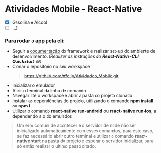 # Atividades Mobile - React-Native
- [x] Gasolina e Álcool
- [ ] ...?

### Para rodar o app pela cli:
* Seguir a [documentação](https://facebook.github.io/react-native/docs/getting-started) do framework e realizar set-up do ambiente de desenvolvimento. 
*(Realizar as instruções do **React-Native-CLI Quickstart** :sweat_smile:)*
* Clonar o repositório no seu workspace
  > https://github.com/fffeiip/Atividades_Mobile.git
* Inicializar o emulador
*  Abrir o terminal da linha de comando
  * Navegar até o workspace e abrir a pasta do projeto clonado
  * Instalar as dependências do projeto, utilizando o comando **npm install** ou **npm i**
  * Utilizar o comando **react-native run-android** ou **react-native run-ios**, a depender do s.o do emulador.
  > Um erro comum de acontecer é o servidor de node não ser inicializado automaticamente com esses comandos, para este caso, se faz necessário abrir outro terminal e utilizar o comando **react-native start** na pasta do projeto e esperar o servidor inicializar, para só então realizar o ultimo passo citado.
  

